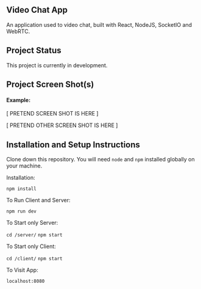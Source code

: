 ## Video Chat App

An application used to video chat, built with React, NodeJS, SocketIO and WebRTC.

## Project Status

This project is currently in development.

## Project Screen Shot(s)

#### Example:

[ PRETEND SCREEN SHOT IS HERE ]

[ PRETEND OTHER SCREEN SHOT IS HERE ]

## Installation and Setup Instructions

Clone down this repository. You will need `node` and `npm` installed globally on your machine.

Installation:

`npm install`

To Run Client and Server:

`npm run dev`

To Start only Server:

`cd /server/`
`npm start`

To Start only Client:

`cd /client/`
`npm start`

To Visit App:

`localhost:8080`
